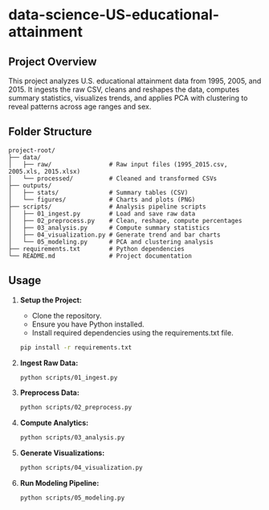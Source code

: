 # data-science-US-educational-attainment

## Project Overview

This project analyzes U.S. educational attainment data from 1995, 2005, and 2015. It ingests the raw CSV, cleans and reshapes the data, computes summary statistics, visualizes trends, and applies PCA with clustering to reveal patterns across age ranges and sex.

## Folder Structure

```
project-root/
├── data/
│   ├── raw/                # Raw input files (1995_2015.csv, 2005.xls, 2015.xlsx)
│   └── processed/          # Cleaned and transformed CSVs
├── outputs/
│   ├── stats/              # Summary tables (CSV)
│   └── figures/            # Charts and plots (PNG)
├── scripts/                # Analysis pipeline scripts
│   ├── 01_ingest.py        # Load and save raw data
│   ├── 02_preprocess.py    # Clean, reshape, compute percentages
│   ├── 03_analysis.py      # Compute summary statistics
│   ├── 04_visualization.py # Generate trend and bar charts
│   └── 05_modeling.py      # PCA and clustering analysis
├── requirements.txt        # Python dependencies
└── README.md               # Project documentation
```

## Usage

1. **Setup the Project:**

   * Clone the repository.
   * Ensure you have Python installed.
   * Install required dependencies using the requirements.txt file.

   ```bash
   pip install -r requirements.txt
   ```

2. **Ingest Raw Data:**

   ```bash
   python scripts/01_ingest.py
   ```

3. **Preprocess Data:**

   ```bash
   python scripts/02_preprocess.py
   ```

4. **Compute Analytics:**

   ```bash
   python scripts/03_analysis.py
   ```

5. **Generate Visualizations:**

   ```bash
   python scripts/04_visualization.py
   ```

6. **Run Modeling Pipeline:**

   ```bash
   python scripts/05_modeling.py
   ```

